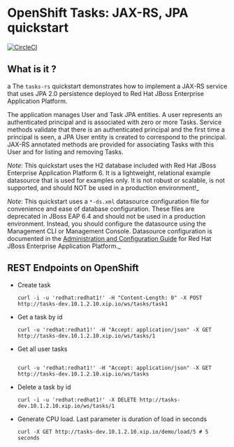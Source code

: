 OpenShift Tasks: JAX-RS, JPA quickstart 
==============================
[![CircleCI](https://circleci.com/gh/OpenShiftDemos/openshift-tasks.svg?&style=shield&circle-token=1462d2d99334a912b32f758616eb39f6390a200b)](https://circleci.com/gh/OpenShiftDemos/openshift-tasks)

What is it ?
------------
a
The `tasks-rs` quickstart demonstrates how to implement a JAX-RS service that uses JPA 2.0 persistence deployed to Red Hat JBoss Enterprise Application Platform.

The application manages User and Task JPA entities. A user represents an authenticated principal and is associated with zero or more Tasks. Service methods validate that there is an authenticated principal and the first time a principal is seen, a JPA User entity is created to correspond to the principal. JAX-RS annotated methods are provided for associating Tasks with this User and for listing and removing Tasks.

_Note_: This quickstart uses the H2 database included with Red Hat JBoss Enterprise Application Platform 6. It is a lightweight, relational example datasource that is used for examples only. It is not robust or scalable, is not supported, and should NOT be used in a production environment!_

_Note_: This quickstart uses a `*-ds.xml` datasource configuration file for convenience and ease of database configuration. These files are deprecated in JBoss EAP 6.4 and should not be used in a production environment. Instead, you should configure the datasource using the Management CLI or Management Console. Datasource configuration is documented in the [Administration and Configuration Guide](https://access.redhat.com/documentation/en-US/JBoss_Enterprise_Application_Platform/) for Red Hat JBoss Enterprise Application Platform._


REST Endpoints on OpenShift
-------------------

* Create task

  ```
  curl -i -u 'redhat:redhat1!' -H "Content-Length: 0" -X POST http://tasks-dev.10.1.2.10.xip.io/ws/tasks/task1
  ```

* Get a task by id

  ```
  curl -u 'redhat:redhat1!' -H "Accept: application/json" -X GET http://tasks-dev.10.1.2.10.xip.io/ws/tasks/1
  ```

* Get all user tasks

  ```

  curl -u 'redhat:redhat1!' -H "Accept: application/json" -X GET http://tasks-dev.10.1.2.10.xip.io/ws/tasks
  ```

* Delete a task by id

  ```
  curl -i -u 'redhat:redhat1!' -X DELETE http://tasks-dev.10.1.2.10.xip.io/ws/tasks/1
  ```

* Generate CPU load. Last parameter is duration of load in seconds

  ```
  curl -X GET http://tasks-dev.10.1.2.10.xip.io/demo/load/5 # 5 seconds
  ```
